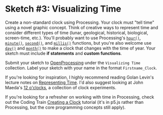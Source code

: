 # Sketch #3: Visualizing Time

Create a non-standard clock using Processing. Your clock must "tell time" using a novel graphic concept. Think of creative ways to represent time and consider different types of time (lunar, geological, historical, biological, screen-time, etc.). You'll probably want to use Processing's [`hour()`](https://processing.org/reference/hour_.html), [`minute()`](https://processing.org/reference/minute_.html), [`second()`](https://processing.org/reference/second_.html), and [`millis()`](https://processing.org/reference/millis_.html) functions, but you're also welcome use [`day()`](https://processing.org/reference/day_.html) and [`month()`](https://processing.org/reference/month_.html) to make a clock that changes with the time of year. Your sketch must include **if statements** and **custom functions**.

Submit your sketch to [OpenProcessing](https://www.openprocessing.org/class/60310) under the `Visualizing Time` collection. Label your sketch with your name in the format `Firstname_Clock`.

If you're looking for inspiration, I highly recommend reading Golan Levin's lecture notes on [Representing Time](https://github.com/golanlevin/lectures/tree/master/lecture_clock). I'd also suggest looking at John Maeda's [12 o'clocks](http://cmuems.com/2016/60212/lectures/lecture-09-09b-clocks/maedas-clocks/), a collection of clock experiments.

If you're looking for a refresher on working with time in Processing, check out the Coding Train [Creating a Clock](https://www.youtube.com/watch?v=E4RyStef-gY) tutorial (it's in p5.js rather than Processing, but the core programming concepts still apply).
